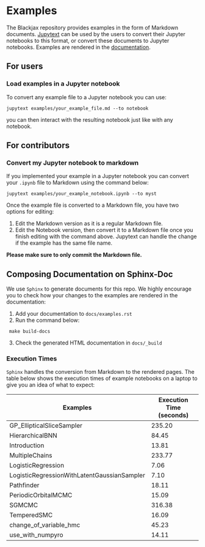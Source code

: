 # Examples

The Blackjax repository provides examples in the form of Markdown documents. [Jupytext](https://github.com/mwouts/jupytext) can be used by the users to convert their Jupyter notebooks to this format, or convert these documents to Jupyter notebooks. Examples are rendered in the [documentation](https://blackjax-devs.github.io/blackjax/).


## For users

### Load examples in a Jupyter notebook

To convert any example file to a Jupyter notebook you can use:

```shell
jupytext examples/your_example_file.md --to notebook
```

you can then interact with the resulting notebook just like with any notebook.


## For contributors

### Convert my Jupyter notebook to markdown

If you implemented your example in a Jupyter notebook you can convert your `.ipynb` file to Markdown using the command below:

```shell
jupytext examples/your_example_notebook.ipynb --to myst
```

Once the example file is converted to a Markdown file, you have two options for editing:

1. Edit the Markdown version as it is a regular Markdown file.
2. Edit the Notebook version, then convert it to a Markdown file once you finish editing with the command above. Jupytext can handle the change if the example has the same file name.

**Please make sure to only commit the  Markdown file.**

## Composing Documentation on Sphinx-Doc

We use `Sphinx` to generate documents for this repo. We highly encourage you to check how your changes to the examples are rendered in the documentation:

1. Add your documentation to `docs/examples.rst`
2. Run the command below:

```shell
 make build-docs
```

3. Check the generated HTML documentation in `docs/_build`

### Execution Times

`Sphinx` handles the conversion from Markdown to the rendered pages. The table below shows the execution times of example notebooks on a laptop to give you an idea of what to expect:

|Examples                       | Execution Time (seconds) |
|-------------------------------|--------|
| GP_EllipticalSliceSampler     | 235.20 |
| HierarchicalBNN               | 84.45  |
| Introduction                  | 13.81  |
| MultipleChains                | 233.77 |
| LogisticRegression            | 7.06   |
| LogisticRegressionWithLatentGaussianSampler              | 7.10  |
| Pathfinder                    | 18.11  |
| PeriodicOrbitalMCMC           | 15.09  |
| SGMCMC                        | 316.38 |
| TemperedSMC                   | 16.09  |
| change_of_variable_hmc        | 45.23  |
| use_with_numpyro              | 14.11  |
